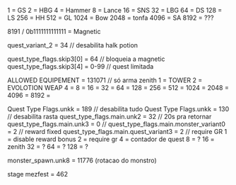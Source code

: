 1 = GS
2 = HBG
4 = Hammer
8 = Lance
16 = SNS
32 = LBG
64 = DS
128 = LS
256 = HH
512 = GL
1024 = Bow
2048 = tonfa
4096 = SA
8192 = ???

8191 / 0b1111111111111 = Magnetic

quest_variant_2 = 34 // desabilita halk potion

quest_type_flags.skip3[0] = 64 // bloqueia a magnetic
quest_type_flags.skip3[4] = 0-99 // quest limitada 

ALLOWED EQUIPEMENT = 131071 // só arma zenith
1 = TOWER
2 = EVOLOTION WEAP
4 = 
8 = 
16 = 
32 = 
64 = 
128 = 
256 = 
512 = 
1024 = 
2048 = 
4096 = 
8192 = 

Quest Type Flags.unkk = 189 // desabilita tudo
Quest Type Flags.unkk = 130 // desabilita rasta
quest_type_flags.main.unk2 = 32 // 20s pra retornar
quest_type_flags.main.unk3 = 0 // 
quest_type_flags.main.monster_variant0 = 2 // reward fixed
quest_type_flags.main.quest_variant3 = 2 // require GR 
1 = disable reward bonus
2 = require gr
4 = contador de quest
8 = ?
16 = zenith
32 = ?
64 = ?
128 = ?

monster_spawn.unk8 = 11776 (rotacao do monstro)

stage mezfest = 462
